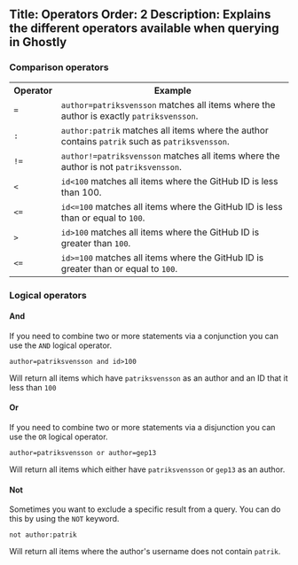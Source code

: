 Title: Operators
Order: 2
Description: Explains the different operators available when querying in Ghostly
---

### Comparison operators

<div class="table-responsive">
<table class="table">
  <tbody>
  <tr>
    <th>Operator</th>
    <th>Example</th>
  </tr>
  <tr>
    <td><code>=</code></td>
    <td>
        <code>author=patriksvensson</code> matches all items
        where the author is exactly <code>patriksvensson</code>.
    </td>
  </tr>
  <tr>
    <td><code>:</code></td>
    <td>
        <code>author:patrik</code> matches all items
        where the author contains <code>patrik</code> such as 
        <code>patriksvensson</code>.
    </td>
  </tr>
  <tr>
    <td><code>!=</code></td>
    <td>
        <code>author!=patriksvensson</code> matches all items
        where the author is not <code>patriksvensson</code>.
    </td>
  </tr>
  <tr>
    <td><code>&lt;</code></td>
    <td>
        <code>id&lt;100</code> matches all items
        where the GitHub ID is less than 100.
    </td>
  </tr>
  <tr>
    <td><code>&lt;=</code></td>
    <td>
        <code>id&lt;=100</code> matches all items
        where the GitHub ID is less than or equal to <code>100</code>.
    </td>
  </tr>
  <tr>
    <td><code>&gt;</code></td>
    <td>
        <code>id&gt;100</code> matches all items
        where the GitHub ID is greater than <code>100</code>.
    </td>
  </tr>
  <tr>
    <td><code>&lt;=</code></td>
    <td>
        <code>id&gt;=100</code> matches all items
        where the GitHub ID is greater than or equal to <code>100</code>.
    </td>
  </tr>
</tbody>
</table>
</div>

### Logical operators

#### And

If you need to combine two or more statements via a conjunction you can use the `AND` logical operator.

```custom
author=patriksvensson and id>100
```

Will return all items which have `patriksvensson` as an author and
an ID that it less than `100`

#### Or

If you need to combine two or more statements via a disjunction you can use the `OR` logical operator.

```custom
author=patriksvensson or author=gep13
```

Will return all items which either have `patriksvensson` or `gep13` as an author.

#### Not

Sometimes you want to exclude a specific result from a query. You can do this by using the `NOT` keyword.

```custom
not author:patrik
```

Will return all items where the author's username does not contain `patrik`.